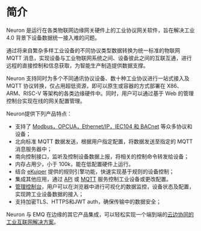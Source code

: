 # 简介

Neuron 是运行在各类物联网边缘网关硬件上的工业协议网关软件，旨在解决工业 4.0 背景下设备数据统一接入难的问题。

通过将来自繁杂多样工业设备的不同协议类型数据转换为统一标准的物联网 MQTT 消息，实现设备与工业物联网系统之间、设备彼此之间的互联互通，进行远程的直接控制和信息获取，为智能生产制造提供数据支撑。

Neuron 支持同时为多个不同通讯协议设备、数十种工业协议进行一站式接入及 MQTT 协议转换，仅占用超低资源，即可以原生或容器的方式部署在 X86、ARM、RISC-V 等架构的各类边缘硬件中。同时，用户可以通过基于 Web 的管理控制台实现在线的网关配置管理。


Neuron提供下列产品特点：
- 支持了 [Modbus，OPCUA，Ethernet/IP，IEC104 和 BACnet](module-plugins/module-list.md) 等众多协议和设备；
- 北向标准 MQTT 数据发送，根据用户指定配置，将数据发送至指定的 MQTT 消息服务器中；
- 南向控制接口，监听及控制设备数据上报，将相关的控制命令转发给设备；
- 内存占用少，小于 100k，能在低配置硬件上运行。
- 结合 [eKuiper](https://www.lfedge.org/projects/ekuiper) 提供的规则引擎功能，快速实现基于规则的设备控制；
- 集成其他应用，通过 [API](api.md) 或 [MQTT](mqtt.md) 服务控制工业设备或更改配置。
- [管理控制台](dashboard-operation/login.md)，用户可以在浏览器中进行可视化的数据监控，设备状态及配置，实现跨工业设备数据的接入；
- 支持加密TLS、HTTPS和JWT auth，确保传输中的数据安全；


Neuron 与 EMQ 在边缘的其它产品集成，可以轻松实现一个端到端的[云边协同的工业互联网解决方案](https://www.emqx.com/zh/use-cases/industrial-iot)。
